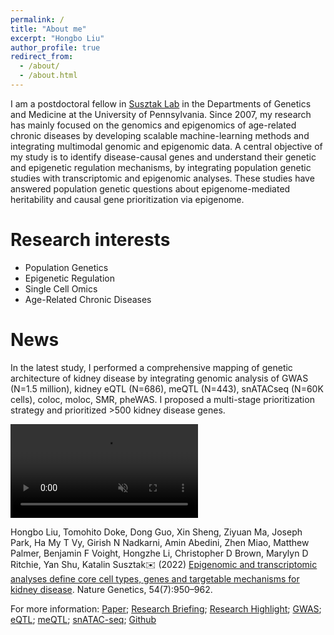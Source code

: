 ```yaml
---
permalink: /
title: "About me"
excerpt: "Hongbo Liu"
author_profile: true
redirect_from: 
  - /about/
  - /about.html
---
```

<base target="_blank">

I am a postdoctoral fellow in [Susztak Lab](https://www.med.upenn.edu/susztaklab) in the Departments of Genetics and Medicine at the University of Pennsylvania.
Since 2007, my research has mainly focused on the genomics and epigenomics of age-related chronic diseases by developing scalable machine-learning methods and integrating 
multimodal genomic and epigenomic data. A central objective of my study is to identify disease-causal genes and understand their genetic and epigenetic regulation mechanisms, by integrating population genetic studies with transcriptomic and epigenomic analyses.
These studies have answered population genetic questions about epigenome-mediated heritability and causal gene prioritization via epigenome.

Research interests
======
* Population Genetics
* Epigenetic Regulation
* Single Cell Omics
* Age-Related Chronic Diseases


News
======
In the latest study, I performed a comprehensive mapping of genetic architecture of kidney disease by integrating genomic analysis of GWAS (N=1.5 million), kidney eQTL (N=686), meQTL (N=443), snATACseq (N=60K cells), coloc, moloc, SMR, pheWAS. I proposed a multi-stage prioritization strategy and prioritized >500 kidney disease genes.
<html>
<body>
<video src="https://user-images.githubusercontent.com/2704756/210302639-8c4e8317-89e5-4a24-8160-dfe5bfb5d59d.mp4" loop="true" autoplay="autoplay" controls="controls" style="max-width: 730px;" muted>
</video>
</body>
</html>

Hongbo Liu, Tomohito Doke, Dong Guo, Xin Sheng, Ziyuan Ma, Joseph Park, Ha My T Vy, Girish N Nadkarni, Amin Abedini, Zhen Miao, Matthew Palmer, Benjamin F Voight, Hongzhe Li, Christopher D Brown, Marylyn D Ritchie, Yan Shu, Katalin Susztak✉️ (2022) [Epigenomic and transcriptomic analyses define core cell types, genes and targetable mechanisms for kidney disease](https://www.nature.com/articles/s41588-022-01097-w). Nature Genetics, 54(7):950–962. 
  
For more information: [Paper](https://www.nature.com/articles/s41588-022-01097-w); [Research Briefing](https://www.nature.com/articles/s41588-022-01098-9);  [Research Highlight](https://www.kidney-international.org/article/S0085-2538(22)00903-6/fulltext); [GWAS](https://susztaklab.com/GWAS/index.php); [eQTL](http://www.susztaklab.com/Kidney_eQTL/index.php); [meQTL](http://www.susztaklab.com/Kidney_meQTL/index.php); [snATAC-seq](http://www.susztaklab.com/Human_snATAC/index.php); [Github](https://github.com/hbliu/Kidney_Epi_Pri)




